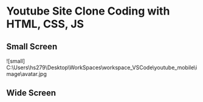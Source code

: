 # Youtube Site Clone Coding with HTML, CSS, JS

## Small Screen

![small] C:\Users\hs279\Desktop\WorkSpaces\workspace_VSCode\youtube_mobile\image\avatar.jpg

## Wide Screen
